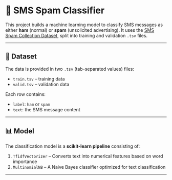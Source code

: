 # 📱 SMS Spam Classifier

This project builds a machine learning model to classify SMS messages as either **ham** (normal) or **spam** (unsolicited advertising). It uses the [SMS Spam Collection Dataset](https://www.kaggle.com/datasets/uciml/sms-spam-collection-dataset), split into training and validation `.tsv` files.

---

## 📂 Dataset

The data is provided in two `.tsv` (tab-separated values) files:

- `train.tsv` – training data
- `valid.tsv` – validation data

Each row contains:
- `label`: `ham` or `spam`
- `text`: the SMS message content

---

## 📊 Model

The classification model is a **scikit-learn pipeline** consisting of:

1. `TfidfVectorizer` – Converts text into numerical features based on word importance
2. `MultinomialNB` – A Naive Bayes classifier optimized for text classification

---

